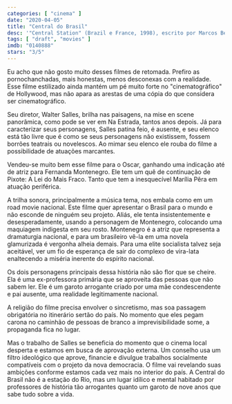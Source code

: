 ```yaml
---
categories: [ "cinema" ]
date: "2020-04-05"
title: "Central do Brasil"
desc: '"Central Station" (Brazil e France, 1998), escrito por Marcos Bernstein, João Emanuel Carneiro e Walter Salles, dirigido por Walter Salles, com Fernanda Montenegro, Marília Pêra e Vinícius de Oliveira.'
tags: [ "draft", "movies" ]
imdb: "0140888"
stars: "3/5"
---
```

Eu acho que não gosto muito desses filmes de retomada. Prefiro as pornochanchadas, mais honestas, menos desconexas com a realidade. Esse filme estilizado ainda mantém um pé muito forte no "cinematográfico" de Hollywood, mas não apara as arestas de uma cópia do que considera ser cinematográfico.

Seu diretor, Walter Salles, brilha nas paisagens, na mise en scene panorâmica, como pode se ver em Na Estrada, tantos anos depois. Já para caracterizar seus personagens, Salles patina feio, é ausente, e seu elenco está tão livre que é como se seus personagens não existissem, fossem borrões teatrais ou novelescos. Ao mimar seu elenco ele rouba do filme a possibilidade de atuações marcantes.

Vendeu-se muito bem esse filme para o Oscar, ganhando uma indicação até de atriz para Fernanda Montenegro. Ele tem um quê de continuação de Pixote: A Lei do Mais Fraco. Tanto que tem a inesquecível Marília Pêra em atuação periférica.

A trilha sonora, principalmente a música tema, nos embala como em um road movie nacional. Este filme quer apresentar o Brasil para o mundo e não esconde de ninguém seu projeto. Aliás, ele tenta insistentemente e desesperadamente, usando a personagem de Montenegro, colocando uma maquiagem indigesta em seu rosto. Montenegro é a atriz que representa a dramaturgia nacional, e para um brasileiro vê-la em uma novela glamurizada é vergonha alheia demais. Para uma elite socialista talvez seja aceitável, ver um fio de esperança de sair do complexo de vira-lata enaltecendo a miséria inerente do espírito nacional.

Os dois personagens principais dessa história não são flor que se cheire. Ela é uma ex-professora primária que se aproveita das pessoas que não sabem ler. Ele é um garoto arrogante criado por uma mãe condescendente e pai ausente, uma realidade legitimamente nacional.

A religião do filme precisa envolver o sincretismo, mas soa passagem obrigatória no itinerário sertão do país. No momento que eles pegam carona no caminhão de pessoas de branco a imprevisibilidade some, a propaganda fica no lugar.

Mas o trabalho de Salles se beneficia do momento que o cinema local desperta e estamos em busca de aprovação externa. Um conselho usa um filtro ideológico que aprove, financie e divulgue trabalhos socialmente compatíveis com o projeto da nova democracia. O filme vai revelando suas ambições conforme estamos cada vez mais no interior do país. A Central do Brasil não é a estação do Rio, mas um lugar idílico e mental habitado por professores de história tão arrogantes quanto um garoto de nove anos que sabe tudo sobre a vida.
